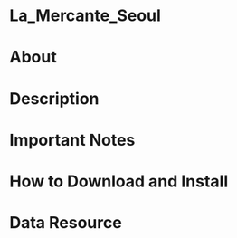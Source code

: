 # La_Mercante_Seoul

# About

# Description

# Important Notes

# How to Download and Install

# Data Resource















